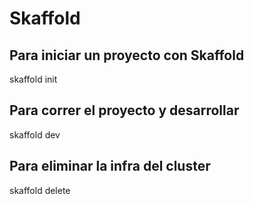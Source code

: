 # Skaffold

## Para iniciar un proyecto con Skaffold

skaffold init

## Para correr el proyecto y desarrollar

skaffold dev

## Para eliminar la infra del cluster

skaffold delete
